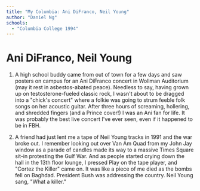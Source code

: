 ```yaml
---
title: "My Columbia: Ani DiFranco, Neil Young"
author: "Daniel Ng"
schools:
  - "Columbia College 1994"
---
```


# Ani DiFranco, Neil Young

1.  A high school buddy came from out of town for a few days and saw posters on campus for an Ani DiFranco concert in Wollman Auditorium (may it rest in asbestos-abated peace).  Needless to say, having grown up on testosterone-fueled classic rock, I wasn't about to be dragged into a "chick's concert" where a folkie was going to strum feeble folk songs on her acoustic guitar.  After three hours of screaming, hollering, and shredded fingers (and a Prince cover!) I was an Ani fan for life.  It was probably the best live concert I've ever seen, even if it happened to be in FBH.

2.  A friend had just lent me a tape of Neil Young tracks in 1991 and the war broke out.  I remember looking out over Van Am Quad from my John Jay window as a parade of candles made its way to a massive Times Square sit-in protesting the Gulf War.  And as people started crying down the hall in the 13th floor lounge, I pressed Play on the tape player, and "Cortez the Killer" came on.  It was like a piece of me died as the bombs fell on Baghdad.  President Bush was addressing the country.  Neil Young sang, "What a killer."
